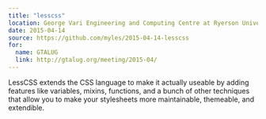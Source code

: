 ```yaml
---
title: "lesscss"
location: George Vari Engineering and Computing Centre at Ryerson University
date: 2015-04-14
source: https://github.com/myles/2015-04-14-lesscss
for:
  name: GTALUG
  link: http://gtalug.org/meeting/2015-04/
---
```


LessCSS extends the CSS language to make it actually useable by adding features like variables, mixins, functions, and a bunch of other techniques that allow you to make your stylesheets more maintainable, themeable, and extendible.
